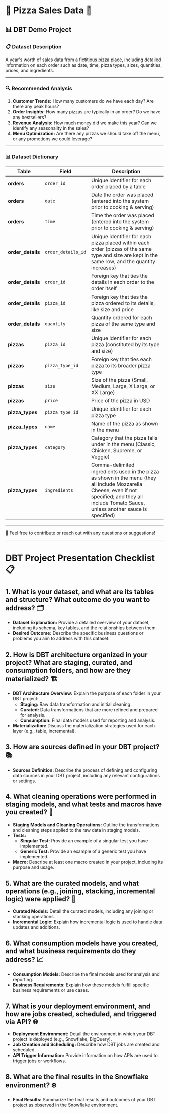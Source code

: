 # 🍕 Pizza Sales Data 🍕
## 📊 DBT Demo Project

### 📋 Dataset Description
A year's worth of sales data from a fictitious pizza place, including detailed information on each order such as date, time, pizza types, sizes, quantities, prices, and ingredients.

---

### 🔍 Recommended Analysis
1. **Customer Trends:** How many customers do we have each day? Are there any peak hours?
2. **Order Insights:** How many pizzas are typically in an order? Do we have any bestsellers?
3. **Revenue Analysis:** How much money did we make this year? Can we identify any seasonality in the sales?
4. **Menu Optimization:** Are there any pizzas we should take off the menu, or any promotions we could leverage?

---

### 📊 Dataset Dictionary

| **Table**     | **Field**        | **Description**                                                                                                                                                                                      |
|---------------|------------------|------------------------------------------------------------------------------------------------------------------------------------------------------------------------------------------------------|
| **orders**        | `order_id`         | Unique identifier for each order placed by a table                                                                                                                                                   |
| **orders**        | `date`             | Date the order was placed (entered into the system prior to cooking & serving)                                                                                                                       |
| **orders**        | `time`             | Time the order was placed (entered into the system prior to cooking & serving)                                                                                                                       |
| **order_details** | `order_details_id` | Unique identifier for each pizza placed within each order (pizzas of the same type and size are kept in the same row, and the quantity increases)                                                    |
| **order_details** | `order_id`         | Foreign key that ties the details in each order to the order itself                                                                                                                                  |
| **order_details** | `pizza_id`         | Foreign key that ties the pizza ordered to its details, like size and price                                                                                                                          |
| **order_details** | `quantity`         | Quantity ordered for each pizza of the same type and size                                                                                                                                            |
| **pizzas**        | `pizza_id`         | Unique identifier for each pizza (constituted by its type and size)                                                                                                                                  |
| **pizzas**        | `pizza_type_id`    | Foreign key that ties each pizza to its broader pizza type                                                                                                                                           |
| **pizzas**        | `size`             | Size of the pizza (Small, Medium, Large, X Large, or XX Large)                                                                                                                                       |
| **pizzas**        | `price`            | Price of the pizza in USD                                                                                                                                                                            |
| **pizza_types**   | `pizza_type_id`    | Unique identifier for each pizza type                                                                                                                                                                |
| **pizza_types**   | `name`             | Name of the pizza as shown in the menu                                                                                                                                                               |
| **pizza_types**   | `category`         | Category that the pizza falls under in the menu (Classic, Chicken, Supreme, or Veggie)                                                                                                                |
| **pizza_types**   | `ingredients`      | Comma-delimited ingredients used in the pizza as shown in the menu (they all include Mozzarella Cheese, even if not specified; and they all include Tomato Sauce, unless another sauce is specified) |

---

🎨 Feel free to contribute or reach out with any questions or suggestions!

---

# DBT Project Presentation Checklist 📋

## 1. What is your dataset, and what are its tables and structure? What outcome do you want to address? 🗂️

* **Dataset Explanation:** Provide a detailed overview of your dataset, including its schema, key tables, and the relationships between them.
* **Desired Outcome:** Describe the specific business questions or problems you aim to address with this dataset.

## 2. How is DBT architecture organized in your project? What are staging, curated, and consumption folders, and how are they materialized? 🏗️

* **DBT Architecture Overview:** Explain the purpose of each folder in your DBT project:
  - **Staging:** Raw data transformation and initial cleaning.
  - **Curated:** Data transformations that are more refined and prepared for analysis.
  - **Consumption:** Final data models used for reporting and analysis.
* **Materialization:** Discuss the materialization strategies used for each layer (e.g., table, incremental).

## 3. How are sources defined in your DBT project? 📚

* **Sources Definition:** Describe the process of defining and configuring data sources in your DBT project, including any relevant configurations or settings.

## 4. What cleaning operations were performed in staging models, and what tests and macros have you created? 🧹

* **Staging Models and Cleaning Operations:** Outline the transformations and cleaning steps applied to the raw data in staging models.
* **Tests:**
  - **Singular Test:** Provide an example of a singular test you have implemented.
  - **Generic Test:** Provide an example of a generic test you have implemented.
* **Macro:** Describe at least one macro created in your project, including its purpose and usage.

## 5. What are the curated models, and what operations (e.g., joining, stacking, incremental logic) were applied? 🔄

* **Curated Models:** Detail the curated models, including any joining or stacking operations.
* **Incremental Logic:** Explain how incremental logic is used to handle data updates and additions.

## 6. What consumption models have you created, and what business requirements do they address? 📈

* **Consumption Models:** Describe the final models used for analysis and reporting.
* **Business Requirements:** Explain how these models fulfill specific business requirements or use cases.

## 7. What is your deployment environment, and how are jobs created, scheduled, and triggered via API? 🌐

* **Deployment Environment:** Detail the environment in which your DBT project is deployed (e.g., Snowflake, BigQuery).
* **Job Creation and Scheduling:** Describe how DBT jobs are created and scheduled.
* **API Trigger Information:** Provide information on how APIs are used to trigger jobs or workflows.

## 8. What are the final results in the Snowflake environment? ❄️

* **Final Results:** Summarize the final results and outcomes of your DBT project as observed in the Snowflake environment.

